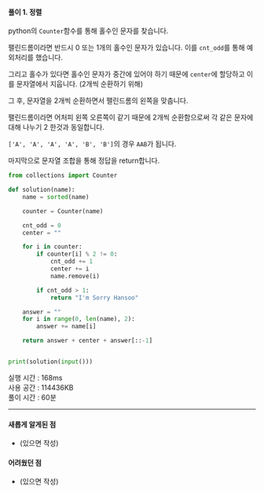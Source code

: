#### 풀이 1. 정렬

python의 `Counter`함수를 통해 홀수인 문자를 찾습니다.

팰린드롬이라면 반드시 0 또는 1개의 홀수인 문자가 있습니다. 이를 `cnt_odd`를 통해 예외처리를 했습니다.

그리고 홀수가 있다면 홀수인 문자가 중간에 있어야 하기 때문에 `center`에 할당하고 이를 문자열에서 지웁니다. (2개씩 순환하기 위해)

그 후, 문자열을 2개씩 순환하면서 팰린드롬의 왼쪽을 맞춥니다.

팰린드롬이라면 어처피 왼쪽 오른쪽이 같기 때문에 2개씩 순환함으로써 각 같은 문자에 대해 나누기 2 한것과 동일합니다.

`['A', 'A', 'A', 'A', 'B', 'B']`의 경우 `AAB`가 됩니다.

마지막으로 문자열 조합을 통해 정답을 return합니다.

```python
from collections import Counter

def solution(name):
    name = sorted(name)

    counter = Counter(name)

    cnt_odd = 0
    center = ""

    for i in counter:
        if counter[i] % 2 != 0:
            cnt_odd += 1
            center += i
            name.remove(i)

        if cnt_odd > 1:
            return "I'm Sorry Hansoo"

    answer = ""
    for i in range(0, len(name), 2):
        answer += name[i]

    return answer + center + answer[::-1]


print(solution(input()))
```

실행 시간 : 168ms  
사용 공간 : 114436KB  
풀이 시간 : 60분

---

#### 새롭게 알게된 점

- (있으면 작성)

#### 어려웠던 점

- (있으면 작성)
